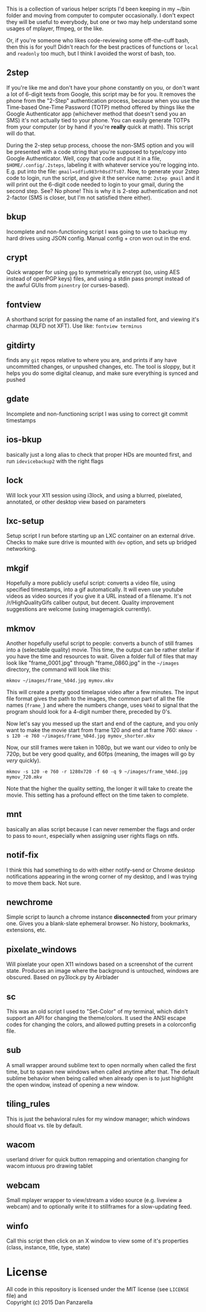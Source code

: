 This is a collection of various helper scripts I'd been keeping in my ~/bin folder and moving from computer to computer occasionally. I don't expect they will be useful to everybody, but one or two may help understand some usages of mplayer, ffmpeg, or the like. 

Or, if you're someone who likes code-reviewing some off-the-cuff bash, then this is for you!! Didn't reach for the best practices of functions or `local` and `readonly` too much, but I think I avoided the worst of bash, too.

2step
-----

If you're like me and don't have your phone constantly on you, or don't want a lot of 6-digit texts from Google, this script may be for you. It removes the phone from the "2-Step" authentication process, because when you use the Time-based One-Time Password (TOTP) method offered by things like the Google Authenticator app (whichever method that doesn't send you an SMS) it's not actually tied to your phone. You can easily generate TOTPs from your computer (or by hand if you're **really** quick at math). This script will do that. 

During the 2-step setup process, choose the non-SMS option and you will be presented with a code string that you're supposed to type/copy into Google Authenticator. Well, copy that code and put it in a file, `$HOME/.config/.2steps`, labeling it with whatever service you're logging into. E.g. put into the file: `gmail=sdfiu983rh0sd7fs07`. Now, to generate your 2step code to login, run the script, and give it the service name: `2step gmail` and it will print out the 6-digit code needed to login to your gmail, during the second step. See? No phone! This is why it is 2-step authentication and not 2-factor (SMS is closer, but I'm not satisfied there either).


bkup
----

Incomplete and non-functioning script I was going to use to backup my hard drives using JSON config. Manual config + cron won out in the end.


crypt
-----

Quick wrapper for using `gpg` to symmetrically encrypt (so, using AES instead of openPGP keys) files, and using a stdin pass prompt instead of the awful GUIs from `pinentry` (or curses-based).


fontview
--------

A shorthand script for passing the name of an installed font, and viewing it's charmap (XLFD not XFT). Use like: `fontview terminus`

gitdirty
--------

finds any `git` repos relative to where you are, and prints if any have uncommitted changes, or unpushed changes, etc. The tool is sloppy, but it helps you do some digital cleanup, and make sure everything is synced and pushed


gdate
----

Incomplete and non-functioning script I was using to correct git commit timestamps

ios-bkup
--------

basically just a long alias to check that proper HDs are mounted first, and run `idevicebackup2` with the right flags


lock
----

Will lock your X11 session using i3lock, and using a blurred, pixelated, annotated, or other desktop view based on parameters


lxc-setup
---------

Setup script I run before starting up an LXC container on an external drive. Checks to make sure drive is mounted with `dev` option, and sets up bridged networking.


mkgif
-----

Hopefully a more publicly useful script: converts a video file, using specified timestamps, into a gif automatically. It will even use youtube videos as video sources if you give it a URL instead of a filename. It's not /r/HighQualityGifs caliber output, but decent. Quality improvement suggestions are welcome (using imagemagick currently).

mkmov
-----

Another hopefully useful script to people: converts a bunch of still frames into a (selectable quality) movie. This time, the output can be rather stellar if you have the time and resources to wait. Given a folder full of files that may look like "frame_0001.jpg" through "frame_0860.jpg" in the `~/images` directory, the command will look like this: 

`mkmov ~/images/frame_%04d.jpg mymov.mkv`

This will create a pretty good timelapse video after a few minutes. The input file format gives the path to the images, the common part of all the file names (`frame_`) and where the numbers change, uses `%04d` to signal that the program should look for a 4-digit number there, preceded by 0's.  

Now let's say you messed up the start and end of the capture, and you only want to make the movie start from frame 120 and end at frame 760: `mkmov -s 120 -e 760 ~/images/frame_%04d.jpg mymov_shorter.mkv`

Now, our still frames were taken in 1080p, but we want our video to only be 720p, but be very good quality, and 60fps (meaning, the images will go by *very* quickly).

`mkmov -s 120 -e 760 -r 1280x720 -f 60 -q 9 ~/images/frame_%04d.jpg mymov_720.mkv`


Note that the higher the quality setting, the longer it will take to create the movie. This setting has a profound effect on the time taken to complete.

mnt
---

basically an alias script because I can never remember the flags and order to pass to `mount`, especially when assigning user rights flags on ntfs.

notif-fix
---------

I think this had something to do with either notify-send or Chrome desktop notifications appearing in the wrong corner of my desktop, and I was trying to move them back. Not sure.


newchrome
---------

Simple script to launch a chrome instance **disconnected** from your primary one. Gives you a blank-slate ephemeral browser. No history, bookmarks, extensions, etc.


pixelate\_windows
----------------

Will pixelate your open X11 windows based on a screenshot of the current state. Produces an image where the background is untouched, windows are obscured. Based on py3lock.py by Airblader


sc
---

This was an old script I used to "Set-Color" of my terminal, which didn't support an API for changing the theme/colors. It used the ANSI escape codes for changing the colors, and allowed putting presets in a colorconfig file.

sub
---

A small wrapper around sublime text to open normally when called the first time, but to spawn new windows when called anytime after that. The default sublime behavior when being called when already open is to just highlight the open window, instead of opening a new window.

tiling\_rules
------------

This is just the behavioral rules for my window manager; which windows should float vs. tile by default.

wacom
-----

userland driver for quick button remapping and orientation changing for wacom intuous pro drawing tablet

webcam
------

Small mplayer wrapper to view/stream a video source (e.g. liveview a webcam) and to optionally write it to stillframes for a slow-updating feed.

winfo
-----

Call this script then click on an X window to view some of it's properties (class, instance, title, type, state)

License
=======

All code in this repository is licensed under the MIT license (see `LICENSE` file) and  
Copyright (c) 2015 Dan Panzarella
